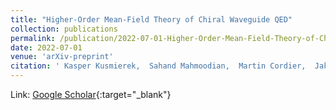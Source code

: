 ```yaml
---
title: "Higher-Order Mean-Field Theory of Chiral Waveguide QED"
collection: publications
permalink: /publication/2022-07-01-Higher-Order-Mean-Field-Theory-of-Chiral-Waveguide-QED
date: 2022-07-01
venue: 'arXiv-preprint'
citation: ' Kasper Kusmierek,  Sahand Mahmoodian,  Martin Cordier,  Jakob Hinney,  Arno Rauschenbeutel,  *Max* *Schemmer*,  Philipp Schneeweiss,  Jürgen Volz,  Klemens Hammerer, &quot;Higher-Order Mean-Field Theory of Chiral Waveguide QED.&quot; arXiv-preprint, 2022.'
---
```

Link: [Google Scholar](https://scholar.google.com/scholar?q=Higher+Order+Mean+Field+Theory+of+Chiral+Waveguide+QED){:target="_blank"}